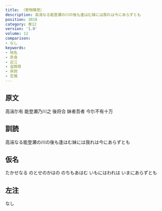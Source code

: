 ```yaml
---
title: （寄物陳思）
description: 高湍なる能登瀬の川の後も逢はむ妹には我れは今にあらずとも
position: 3018
category: 巻12
version: '1.0'
volume: 12
comparison:
- なし
keywords:
- 地名
- 奈良
- 近江
- 滋賀県
- 序詞
- 恋情
---
```


## 原文

高湍尓有 能登瀬乃川之 後将合 妹者吾者 今尓不有十万

## 訓読

高湍なる能登瀬の川の後も逢はむ妹には我れは今にあらずとも

## 仮名

たかせなる のとせのかはの のちもあはむ いもにはわれは いまにあらずとも

## 左注

なし
